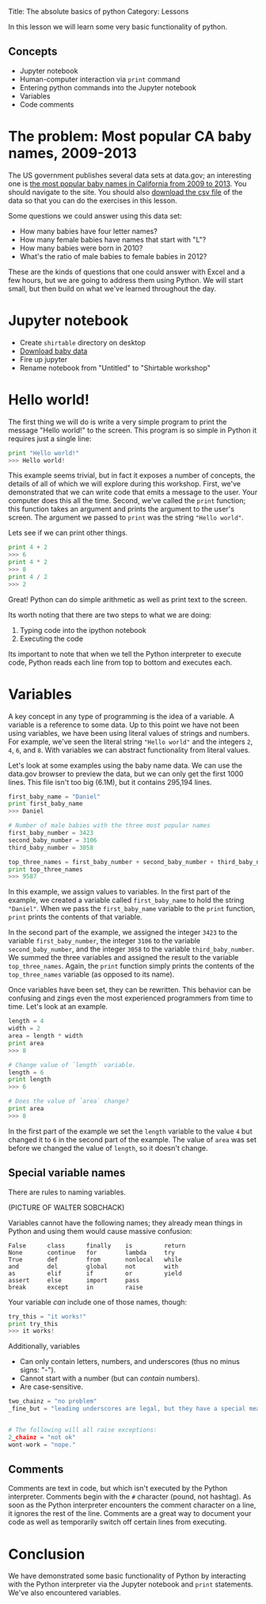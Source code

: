Title: The absolute basics of python
Category: Lessons

In this lesson we will learn some very basic functionality of python.

Concepts
--------
* Jupyter notebook
* Human-computer interaction via `print` command
* Entering python commands into the Jupyter notebook
* Variables
* Code comments


The problem: Most popular CA baby names, 2009-2013
==================================================
The US government publishes several data sets at data.gov; an interesting one is [the most popular baby names in California from 2009 to 2013](http://catalog.data.gov/dataset/most-popular-baby-names-2009-2013). You should navigate to the site. You should also [download the csv file](https://raw.githubusercontent.com/shirtable/python-novice/b8e2d961a4ee6adc6a3911b6326191105af3a7f8/dat/Most_Popular_Baby_Names__2009-2013.csv) of the data so that you can do the exercises in this lesson.

Some questions we could answer using this data set:

* How many babies have four letter names?
* How many female babies have names that start with "L"?
* How many babies were born in 2010?
* What's the ratio of male babies to female babies in 2012?

These are the kinds of questions that one could answer with Excel and a few hours, but we are going to address them using Python. We will start small, but then build on what we've learned throughout the day.


Jupyter notebook
================
* Create `shirtable` directory on desktop
* [Download baby data](https://raw.githubusercontent.com/shirtable/python-novice/b8e2d961a4ee6adc6a3911b6326191105af3a7f8/dat/Most_Popular_Baby_Names__2009-2013.csv)
* Fire up jupyter
* Rename notebook from "Untitled" to "Shirtable workshop"


Hello world!
============
The first thing we will do is write a very simple program to print the message "Hello world!" to the screen. This program is so simple in Python it requires just a single line:

```python
print "Hello world!"
>>> Hello world!
```

This example seems trivial, but in fact it exposes a number of concepts, the details of all of which we will explore during this workshop. First, we've demonstrated that we can write code that emits a message to the user. Your computer does this all the time. Second, we've called the `print` function; this function takes an argument and prints the argument to the user's screen. The argument we passed to `print` was the string `"Hello world"`.

Lets see if we can print other things.

```python
print 4 + 2
>>> 6
print 4 * 2
>>> 8
print 4 / 2
>>> 2
```

Great! Python can do simple arithmetic as well as print text to the screen.

Its worth noting that there are two steps to what we are doing:

1. Typing code into the ipython notebook
2. Executing the code

Its important to note that when we tell the Python interpreter to execute code, Python reads each line from top to bottom and executes each.


Variables
=========
A key concept in any type of programming is the idea of a variable. A variable is a reference to some data. Up to this point we have not been using variables, we have been using literal values of strings and numbers. For example, we've seen the literal string `"Hello world"` and the integers `2`, `4`, `6`, and `8`. With variables we can abstract functionality from literal values. 

Let's look at some examples using the baby name data. We can use the data.gov browser to preview the data, but we can only get the first 1000 lines. This file isn't too big (6.1M), but it contains 295,194 lines.

```python
first_baby_name = "Daniel"
print first_baby_name
>>> Daniel

# Number of male babies with the three most popular names
first_baby_number = 3423
second_baby_number = 3106
third_baby_number = 3058

top_three_names = first_baby_number + second_baby_number + third_baby_number
print top_three_names
>>> 9587
```

In this example, we assign values to variables. In the first part of the example, we created a variable called `first_baby_name` to hold the string `"Daniel"`. When we pass the `first_baby_name` variable to the `print` function, `print` prints the contents of that variable.

In the second part of the example, we assigned the integer `3423` to the variable `first_baby_number`, the integer `3106` to the variable `second_baby_number`, and the integer `3058` to the variable `third_baby_number`. We summed the three variables and assigned the result to the variable `top_three_names`. Again, the `print` function simply prints the contents of the `top_three_names` variable (as opposed to its name).

Once variables have been set, they can be rewritten. This behavior can be confusing and zings even the most experienced programmers from time to time. Let's look at an example.

```python
length = 4
width = 2
area = length * width
print area
>>> 8

# Change value of `length` variable.
length = 6
print length
>>> 6

# Does the value of `area` change?
print area
>>> 8
```

In the first part of the example we set the `length` variable to the value `4` but changed it to `6` in the second part of the example. The value of `area` was set before we changed the value of `length`, so it doesn't change.


Special variable names
----------------------
There are rules to naming variables.

(PICTURE OF WALTER SOBCHACK)

Variables cannot have the following names; they already mean things in Python and using them would cause massive confusion:

    False      class      finally    is         return
    None       continue   for        lambda     try
    True       def        from       nonlocal   while
    and        del        global     not        with
    as         elif       if         or         yield
    assert     else       import     pass
    break      except     in         raise

Your variable *can* include one of those names, though:

```python
try_this = "it works!"
print try_this
>>> it works!
```

Additionally, variables

* Can only contain letters, numbers, and underscores (thus no minus signs: "-").
* Cannot start with a number (but can *contain* numbers).
* Are case-sensitive.

```python
two_chainz = "no problem"
_fine_but = "leading underscores are legal, but they have a special meaning"


# The following will all raise exceptions:
2_chainz = "not ok"
wont-work = "nope."
```


Comments
--------
Comments are text in code, but which isn't executed by the Python interpreter. Comments begin with the `#` character (pound, not hashtag). As soon as the Python interpreter encounters the comment character on a line, it ignores the rest of the line. Comments are a great way to document your code as well as temporarily switch off certain lines from executing.


Conclusion
==========
We have demonstrated some basic functionality of Python by interacting with the Python interpreter via the Jupyter notebook and `print` statements. We've also encountered variables.
